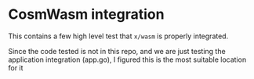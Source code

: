 # CosmWasm integration

This contains a few high level test that `x/wasm` is properly integrated.

Since the code tested is not in this repo, and we are just testing the application
integration (app.go), I figured this is the most suitable location for it
